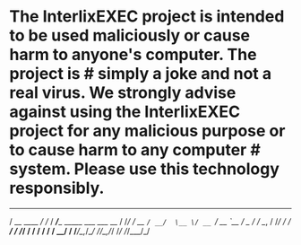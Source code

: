 # The InterlixEXEC project is intended to be used maliciously or cause harm to anyone's computer. The project is # simply a joke and not a real virus. We strongly advise against using the InterlixEXEC project for any malicious purpose or to cause harm to any computer # system. Please use this technology responsibly. 


  ____        __    _____                       
 / __ \____ _/ /_  / ___/____ _____ ___  ___  __
/ /_/ / __ `/ __/  \__ \/ __ `/ __ `__ \/ _ \/ /
\__, / /_/ / /_   ___/ / /_/ / / / / / /  __/ / 
/____/\__,_/\__/  /____/\__,_/_/ /_/ /_/\___/_/  
